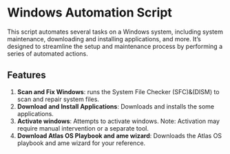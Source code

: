 # Windows Automation Script

This script automates several tasks on a Windows system, including system maintenance, downloading and installing applications, and more. It’s designed to streamline the setup and maintenance process by performing a series of automated actions.

## Features

1. **Scan and Fix Windows**: runs the System File Checker (SFC)&(DISM) to scan and repair system files.
2. **Download and Install Applications**: Downloads and installs the some applications.
3. **Activate windows**: Attempts to activate windows. Note: Activation may require manual intervention or a separate tool.
4. **Download Atlas OS Playbook and ame wizard**: Downloads the Atlas OS playbook and ame wizard for your reference.

